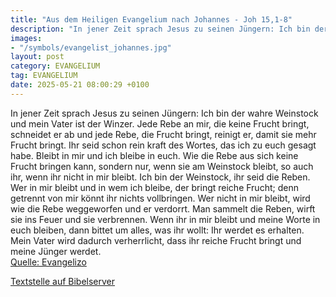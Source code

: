 ```yaml
---
title: "Aus dem Heiligen Evangelium nach Johannes - Joh 15,1-8"
description: "In jener Zeit sprach Jesus zu seinen Jüngern: Ich bin der wahre Weinstock und mein Vater ist der Winzer. Jede Rebe an mir, die keine Frucht bringt, schneidet er ab und jede Rebe, die Frucht bringt, reinigt er, damit sie mehr Frucht bringt. Ihr seid schon rein kraft des Wortes, da...."
images:
- "/symbols/evangelist_johannes.jpg"
layout: post
category: EVANGELIUM
tag: EVANGELIUM
date: 2025-05-21 08:00:29 +0100
---
```

In jener Zeit sprach Jesus zu seinen Jüngern: Ich bin der wahre Weinstock und mein Vater ist der Winzer.
Jede Rebe an mir, die keine Frucht bringt, schneidet er ab und jede Rebe, die Frucht bringt, reinigt er, damit sie mehr Frucht bringt.
Ihr seid schon rein kraft des Wortes, das ich zu euch gesagt habe.<!--more-->
Bleibt in mir und ich bleibe in euch. Wie die Rebe aus sich keine Frucht bringen kann, sondern nur, wenn sie am Weinstock bleibt, so auch ihr, wenn ihr nicht in mir bleibt.
Ich bin der Weinstock, ihr seid die Reben. Wer in mir bleibt und in wem ich bleibe, der bringt reiche Frucht; denn getrennt von mir könnt ihr nichts vollbringen.
Wer nicht in mir bleibt, wird wie die Rebe weggeworfen und er verdorrt. Man sammelt die Reben, wirft sie ins Feuer und sie verbrennen.
Wenn ihr in mir bleibt und meine Worte in euch bleiben, dann bittet um alles, was ihr wollt: Ihr werdet es erhalten.
Mein Vater wird dadurch verherrlicht, dass ihr reiche Frucht bringt und meine Jünger werdet.<br>
[Quelle: Evangelizo](https://evangeliumtagfuertag.org/DE/gospel)

[Textstelle auf Bibelserver](https://www.bibleserver.com/EU/Johannes15,1-8)
